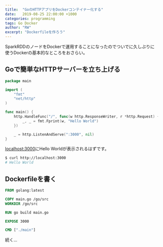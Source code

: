 ```yaml
---
title:  "GoのHTTPアプリをDockerコンテイナー化する"
date:   2019-08-25 22:00:00 +1000
categories: programming
tags: Go Docker
author: "RW"
excerpt: "Dockerfileを作ろう"
---
```


SparkRDDのノードをDockerで運用することになったのでついでに久しぶりに使うDockerの基本的なところをおさらい。

## Goで簡単なHTTPサーバーを立ち上げる

```go
package main

import (
	"fmt"
	"net/http"
)

func main() {
	http.HandleFunc("/", func(w http.ResponseWriter, r *http.Request) {
		_, _ = fmt.Fprint(w, "Hello World")
	})

	_ = http.ListenAndServe(":3000", nil)
}
```

[localhost:3000](http://localhost:3000/)にHello Worldが表示されるはずです。

```bash
$ curl http://localhost:3000
# Hello World
```

## Dockerfileを書く

```dockerfile
FROM golang:latest

COPY main.go /go/src
WORKDIR /go/src

RUN go build main.go

EXPOSE 3000

CMD ["./main"]
```

続く...
